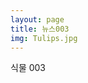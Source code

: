 ```yaml
---
layout: page
title: 뉴스003
img: Tulips.jpg
---
```


<div class="area-summary" markdown="1">
식물 003
</div>
